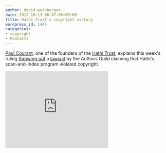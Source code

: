 ```yaml
---
author: david-weinberger
date: 2012-10-13 00:47:06+00:00
title: Hathi Trust's copyright victory
wordpress_id: 1445
categories:
- copyright
- Podcasts
---
```


[Paul Courant](http://www-personal.umich.edu/~pnc/), one of the founders of the [Hathi Trust](http://www.hathitrust.org), explains this week's ruling [throwing out](http://www.ur.umich.edu/update/archives/121012/hathi) a [lawsuit](http://www.hathitrust.org/authors_guild_lawsuit_information) by the Authors Guild claiming that Hathi's scan-and-index program violated copyright.

<div class="embed-container"><iframe width="320" height="240" src="https://www.youtube.com/embed/7UK9b_wgbb8" frameborder="0" allowfullscreen></iframe></div>
